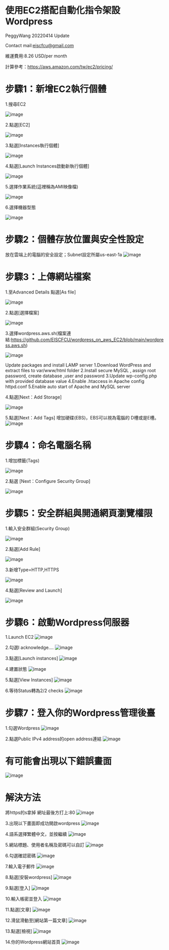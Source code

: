 # 使用EC2搭配自動化指令架設Wordpress
PeggyWang 20220414 Update

Contact mail:eiscfcu@gmail.com

維運費用:8.26 USD/per month

計算參考：https://aws.amazon.com/tw/ec2/pricing/

# 步驟1：新增EC2執行個體
1.搜尋EC2

![image](https://user-images.githubusercontent.com/103306835/163394416-ae8cb55f-5498-4f54-bc86-9873bb2d0831.png)

2.點選[EC2]

![image](https://user-images.githubusercontent.com/103306835/163394462-976d94b2-0f0b-4c5d-a4a5-e33cdfe31584.png)

3.點選[Instances執行個體]

![image](https://user-images.githubusercontent.com/103306835/163394525-504888e6-32a2-40b2-b4a2-f9b33483a5bd.png)

4.點選[Launch Instances啟動新執行個體]

![image](https://user-images.githubusercontent.com/103306835/163394805-610e7c8b-9731-4155-afb2-a0a75b6b5837.png)

5.選擇作業系統(這裡稱為AMI映像檔)

![image](https://user-images.githubusercontent.com/103306835/163394898-f1b46df6-45ad-4c2d-8a0f-6c33438aace8.png)

6.選擇機器型態

![image](https://user-images.githubusercontent.com/103306835/163395011-a6d59598-5708-4b43-bac4-f912e86a3046.png)

# 步驟2：個體存放位置與安全性設定
放在雲端上的電腦的安全設定；Subnet設定所屬us-east-1a
![image](https://user-images.githubusercontent.com/103306835/163397822-791fd52c-9a95-498e-9c48-46dd03af293c.png)


# 步驟3：上傳網站檔案

1.至Advanced Details 點選[As  file]

![image](https://user-images.githubusercontent.com/103306835/163395634-fc48c632-8fea-4b04-9d74-f6b721e6791f.png)

2.點選[選擇檔案]

![image](https://user-images.githubusercontent.com/103306835/163395671-818f8b16-e514-458c-b277-b9eb24d255dd.png)

3.選擇wordpress.aws.sh(檔案連結:https://github.com/EISCFCU/wordpress_on_aws_EC2/blob/main/wordpress.aws.sh)

![image](https://user-images.githubusercontent.com/103306835/163395733-1b9e1d90-54e5-4c63-b50b-8def15d500b6.png)

Update packages and install LAMP server
1.Download WordPress and extract files to var/www/html folder
2.Install secure MySQL , assign root password, create database ,user and password
3.Update wp-config.php with provided database value
4.Enable .htaccess in Apache config httpd.conf
5.Enable auto start of Apache and MySQL server

4.點選[Next：Add Storage]

![image](https://user-images.githubusercontent.com/103306835/163395804-e6c5567a-a48d-4e05-aed3-65a85539fea6.png)

5.點選[Next：Add Tags]
增加硬碟(EBS)，EBS可以視為電腦的 D槽或是E槽。
![image](https://user-images.githubusercontent.com/103306835/163397961-29406d0f-9ddc-41ad-b6dd-a1163b4ad86f.png)

# 步驟4：命名電腦名稱

1.增加標籤(Tags)

![image](https://user-images.githubusercontent.com/103306835/163396152-15aaefdf-6263-4357-bed8-a4fca274c222.png)

2.點選 [Next：Configure Security Group]

![image](https://user-images.githubusercontent.com/103306835/163396240-b1a06423-6e84-4609-8b46-95e34d1713af.png)

# 步驟5：安全群組與開通網頁瀏覽權限

1.輸入安全群組(Security Group)

![image](https://user-images.githubusercontent.com/103306835/163396374-9dd8fdf0-5f19-4ab1-94ea-7ddb6f28e3de.png)

2.點選[Add Rule]

![image](https://user-images.githubusercontent.com/103306835/163396460-13b61da2-316a-4465-a00b-a53c46f901e9.png)

3.新增Type=HTTP,HTTPS

![image](https://user-images.githubusercontent.com/103306835/163396564-c2d616fc-dd0e-4697-a0d8-3d4f0673e554.png)

4.點選[Review and Launch]

![image](https://user-images.githubusercontent.com/103306835/163396633-63c07c2f-9001-4ea6-b976-9fc9d51164f9.png)

# 步驟6：啟動Wordpress伺服器

1.Launch EC2
![image](https://user-images.githubusercontent.com/103306835/163396764-455e4898-76f9-4b61-be20-f8b9647cd775.png)

2.勾選I acknowledge….
![image](https://user-images.githubusercontent.com/103306835/163396828-c3ee4b27-4c85-469e-bf89-528c1b341f40.png)

3.點選[Launch instances]
![image](https://user-images.githubusercontent.com/103306835/163399504-ecba57f5-554c-4b08-8cce-155c35fd6f30.png)

4.建置狀態
![image](https://user-images.githubusercontent.com/103306835/163399584-4dc8b797-a8fd-42d7-a1b1-8f59e149087a.png)

5.點選[View Instances]
![image](https://user-images.githubusercontent.com/103306835/163399664-dc7b7de1-f18b-4ca9-81b6-7ecc2954603f.png)

6.等待Status轉為2/2 checks
![image](https://user-images.githubusercontent.com/103306835/163399726-b86aa254-6f7a-4a81-a009-1fdab2012d0f.png)

# 步驟7：登入你的Wordpress管理後臺

1.勾選Wordpress
![image](https://user-images.githubusercontent.com/103306835/163399889-1a9b3e2e-8107-4540-9493-c75408ac6551.png)

2.點選Public IPv4 address的open address連結
![image](https://user-images.githubusercontent.com/103306835/163400022-b06e5736-adbb-4d9b-ae43-216e6dc4f57c.png)

# 有可能會出現以下錯誤畫面
![image](https://user-images.githubusercontent.com/103306835/163400067-6d06dda1-2f50-46c1-8ea7-875947f4b42f.png)

# 解決方法
將https的s拿掉 網址最後方打上:80
![image](https://user-images.githubusercontent.com/103306835/163400184-57376b83-bae9-46f0-9441-87f4ec1c0be1.png)

3.出現以下畫面即成功開啟wordpress
![image](https://user-images.githubusercontent.com/103306835/163400333-0f10b86d-667d-43ce-9c15-ab3503eceda2.png)

4.語系選擇繁體中文，並按繼續
![image](https://user-images.githubusercontent.com/103306835/163400400-0d7d5a46-e289-41eb-ba61-38f96885af6d.png)

5.網站標題、使用者名稱及密碼可以自訂
![image](https://user-images.githubusercontent.com/103306835/163400479-28f2ef3c-f09e-489d-ae96-0b6fd2eb98d9.png)

6.勾選確認密碼
![image](https://user-images.githubusercontent.com/103306835/163400543-042e4310-7214-4e95-b6b3-641f32b400e8.png)

7.輸入電子郵件
![image](https://user-images.githubusercontent.com/103306835/163400604-72b0527b-c3b3-4cfb-97ac-ea9843a96857.png)

8.點選[安裝wordpress]
![image](https://user-images.githubusercontent.com/103306835/163400670-e68f1812-d9b2-4e60-a4a6-0fea00949c8e.png)

9.點選[登入]
![image](https://user-images.githubusercontent.com/103306835/163400713-07b6d360-52a6-4d5c-834c-d82aa68b2286.png)

10.輸入帳密並登入
![image](https://user-images.githubusercontent.com/103306835/163400766-31c08108-ff7b-4ad1-8f98-bfa2a92ba1b1.png)

11.點選[文章]
![image](https://user-images.githubusercontent.com/103306835/163400837-9f6814da-8532-467b-afad-188d7b170ab8.png)

12.滑鼠滑動至[網站第一篇文章]
![image](https://user-images.githubusercontent.com/103306835/163400884-d0339522-11d4-428b-8092-90c01041b999.png)

13.點選[檢視]
![image](https://user-images.githubusercontent.com/103306835/163400927-9cb48656-8a68-4e0a-be51-e6016dcb431c.png)

14.你的Wordpress網站首頁
![image](https://user-images.githubusercontent.com/103306835/163400979-786c03df-182c-46b6-9f7f-e887e09ad195.png)









